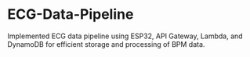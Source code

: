 # ECG-Data-Pipeline
Implemented ECG data pipeline using ESP32, API Gateway, Lambda, and DynamoDB for efficient storage and processing of BPM data.
